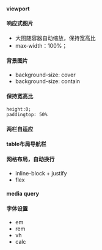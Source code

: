 #### viewport
#### 响应式图片
 - 大图随容器自动缩放，保持宽高比
 - max-width：100%；
#### 背景图片
 - background-size: cover
 - background-size: contain

#### 保持宽高比

```
height:0;
paddingtop: 50%
```
#### 两栏自适应

#### table布局导航栏

#### 网格布局，自动换行
- inline-block + justify
- flex

#### media query

#### 字体设置
 - em
 - rem
 - vh
 - calc
